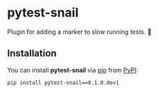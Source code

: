 # pytest-snail

Plugin for adding a marker to slow running tests. 🐌

## Installation

You can install **pytest-snail** via [pip][pip] from [PyPI][PyPI]:

```text
pip install pytest-snail==0.1.0.dev1
```
[pip]: https://pypi.python.org/pypi/pip/
[PyPI]: https://pypi.org/project/pytest-snail/
